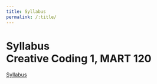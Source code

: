 ```yaml
---
title: Syllabus
permalink: /:title/
---
```



# Syllabus<br/>Creative Coding 1, MART 120



[Syllabus](/modules/syllabus/Syllabus.pdf)


